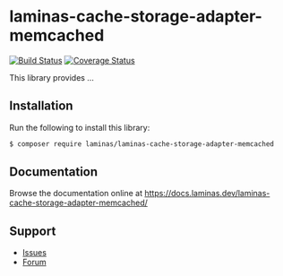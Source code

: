 # laminas-cache-storage-adapter-memcached

[![Build Status](https://travis-ci.com/laminas/laminas-cache-storage-adapter-memcached.svg?branch=master)](https://travis-ci.com/laminas/laminas-cache-storage-adapter-memcached)
[![Coverage Status](https://coveralls.io/repos/github/laminas/laminas-cache-storage-adapter-memcached/badge.svg?branch=master)](https://coveralls.io/github/laminas/laminas-cache-storage-adapter-memcached?branch=master)

This library provides …

## Installation

Run the following to install this library:

```bash
$ composer require laminas/laminas-cache-storage-adapter-memcached
```

## Documentation

Browse the documentation online at https://docs.laminas.dev/laminas-cache-storage-adapter-memcached/

## Support

* [Issues](https://github.com/laminas/laminas-cache-storage-adapter-memcached/issues/)
* [Forum](https://discourse.laminas.dev/)

